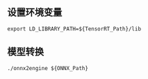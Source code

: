 <!--
 * @FilePath: /jack/github/bt_alg_api/cv_detection/nvidia/onnx2engine/readme.md
 * @Copyright: 无锡宝通智能科技股份有限公司
 * @Author: jiajunjie@boton-tech.com
 * @LastEditTime: 2024-12-09 17:16:16
-->
## 设置环境变量
```
export LD_LIBRARY_PATH=${TensorRT_Path}/lib
```

## 模型转换
```
./onnx2engine ${ONNX_Path}
```
